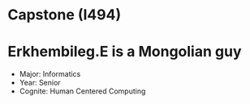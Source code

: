 # Capstone (I494)
# Erkhembileg.E is a Mongolian guy 

* Major: Informatics
* Year: Senior 
* Cognite: Human Centered Computing
